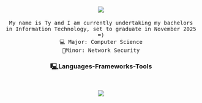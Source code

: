 <h1  align="center">
  <img align="center" src="https://readme-typing-svg.demolab.com/?font=Aharoni.+Code&weight=600&size=35&duration=3800&pause=1000&center=true&color=d8fff6&width=400&height=70&lines=+Hello!+👋+;Welcome+To+My+Profile" />
</h1>
<div align ="center">
  <p align="center">
   <samp>
     My name is Ty and I am currently undertaking my bachelors in Information Technology, set to graduate in November 2025 =) <br>💻 Major: Computer Science<br>🔌Minor: Network Security
     </samp>

### 🖳Languages-Frameworks-Tools
<br/>
<div align ="center">
  <p align="center">
  <a href="https://skillicons.dev">
    <img src="https://skillicons.dev/icons?i=py,cs,java,cpp,visualstudio,idea,git,c,vscode,unity,raspberrypi,github" />
  </a>
</p>

<!--
**ttmocha/ttmocha** is a ✨ _special_ ✨ repository because its `README.md` (this file) appears on your GitHub profile.

Here are some ideas to get you started:

- 🔭 I’m currently working on ...
- 🌱 I’m currently learning ...
- 👯 I’m looking to collaborate on ...
- 🤔 I’m looking for help with ...
- 💬 Ask me about ...
- 📫 How to reach me: ...
- 😄 Pronouns: ...
- ⚡ Fun fact: ...
-->
